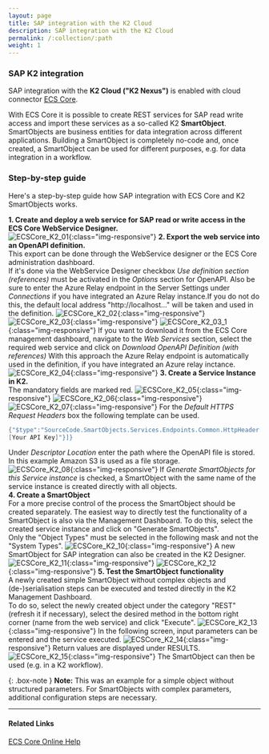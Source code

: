 ```yaml
---
layout: page
title: SAP integration with the K2 Cloud
description: SAP integration with the K2 Cloud
permalink: /:collection/:path
weight: 1
---
```


### SAP K2 integration

SAP integration with the **K2 Cloud ("K2 Nexus")** is enabled with cloud connector [ECS Core](https://theobald-software.com/en/ecs-core/).

With ECS Core it is possible to create REST services for SAP read write access and import these services as a so-called K2 **SmartObject**. <br>
SmartObjects are business entities for data integration across different applications. Building a SmartObject is completely no-code and, once created, a SmartObject can be used for different purposes, e.g. for data integration in a workflow.

### Step-by-step guide

Here's a step-by-step guide how SAP integration with ECS Core and K2 SmartObjects works.

**1. Create and deploy a web service for SAP read or write access in the ECS Core WebService Designer.** <br>
![ECSCore_K2_01](/img/contents/ecscore/ecscore_k2_01.png){:class="img-responsive"}
**2. Export the web service into an OpenAPI definition.** <br>
This export can be done through the WebService designer or the ECS Core administration dashboard. <br>
If it's done via the WebService Designer checkbox *Use definition section (references)* must be activated in the *Options* section for OpenAPI. 
Also be sure to enter the Azure Relay endpoint in the Server Settings under *Connections* if you have integrated an Azure Relay instance.If you do not do this, 
the default local address "http://localhost..." will be taken and used in the definition.
![ECSCore_K2_02](/img/contents/ecscore/ecscore_k2_02.png){:class="img-responsive"}
![ECSCore_K2_03](/img/contents/ecscore/ecscore_k2_03.png){:class="img-responsive"}
![ECSCore_K2_03_1](/img/contents/ecscore/ecscore_k2_03_1.png){:class="img-responsive"}
If you want to download it from the ECS Core management dashboard, navigate to the *Web Services* section, select the required web service and click on *Download OpenAPI Definition (with references)*
With this approach the Azure Relay endpoint is automatically used in the definition, if you have integrated an Azure relay inctance. 
![ECSCore_K2_04](/img/contents/ecscore/ecscore_k2_04.png){:class="img-responsive"}
**3. Create a Service Instance in K2.** <br>
The mandatory fields are marked red. 
![ECSCore_K2_05](/img/contents/ecscore/ecscore_k2_05.png){:class="img-responsive"}
![ECSCore_K2_06](/img/contents/ecscore/ecscore_k2_06.png){:class="img-responsive"}
![ECSCore_K2_07](/img/contents/ecscore/ecscore_k2_07.png){:class="img-responsive"} 
For the *Default HTTPS Request Headers* box the following template can be used.  
``` c#
{"$type":"SourceCode.SmartObjects.Services.Endpoints.Common.HttpHeader[], SourceCode.SmartObjects.Services.Endpoints.Common, Version=4.0.0.0, Culture=neutral, PublicKeyToken=null","$values":[{"$type":"SourceCode.SmartObjects.Services.Endpoints.Common.HttpHeader, SourceCode.SmartObjects.Services.Endpoints.Common, Version=4.0.0.0, Culture=neutral, PublicKeyToken=null","Name":"Authorization","Value":"Apikey 
[Your API Key]"}]}
```
Under *Descriptor Location* enter the path where the OpenAPI file is stored. In this example Amazon S3 is used as a file storage.  
![ECSCore_K2_08](/img/contents/ecscore/ecscore_k2_08.png){:class="img-responsive"}
If *Generate SmartObjects for this Service instance* is checked, a SmartObject with the same name of the service instance is created directly with all objects. <br> 
**4. Create a SmartObject** <br>
For a more precise control of the process the SmartObject should be created separately. 
The easiest way to directly test the functionality of a SmartObject is also via the Management Dashboard.
To do this, select the created service instance and click on "Generate SmartObjects". <br>
Only the "Object Types" must be selected in the following mask and not the "System Types".
![ECSCore_K2_10](/img/contents/ecscore/ecscore_k2_10.png){:class="img-responsive"} 
 A new SmartObject for SAP integration can also be created in the K2 Designer. 
 ![ECSCore_K2_11](/img/contents/ecscore/ecscore_k2_11.png){:class="img-responsive"} 
 ![ECSCore_K2_12](/img/contents/ecscore/ecscore_k2_12.png){:class="img-responsive"} 
**5. Test the SmartObject functionality** <br>
A newly created simple SmartObject without complex objects and (de-)serialisation steps can be executed and tested directly in the K2 Management Dashboard. <br>
To do so, select the newly created object under the category "REST" (refresh it if necessary), select the desired method in the bottom right corner (name from the web service) and click "Execute".
![ECSCore_K2_13](/img/contents/ecscore/ecscore_k2_13.png){:class="img-responsive"} 
In the following screen, input parameters can be entered and the service executed.
![ECSCore_K2_14](/img/contents/ecscore/ecscore_k2_14.png){:class="img-responsive"}
Return values are displayed under RESULTS. 
![ECSCore_K2_15](/img/contents/ecscore/ecscore_k2_15.png){:class="img-responsive"}
The SmartObject can then be used (e.g. in a K2 workflow).

{: .box-note }
**Note:** This was an example for a simple object without structured parameters. For SmartObjects with complex parameters, additional configuration steps are necessary.  

***********
#### Related Links

[ECS Core Online Help](https://help.theobald-software.com/en/ecs-core/)